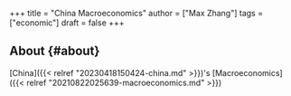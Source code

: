 +++
title = "China Macroeconomics"
author = ["Max Zhang"]
tags = ["economic"]
draft = false
+++

## About {#about}

[China]({{< relref "20230418150424-china.md" >}})'s [Macroeconomics]({{< relref "20210822025639-macroeconomics.md" >}})
